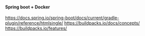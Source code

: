 #### Spring boot + Docker

https://docs.spring.io/spring-boot/docs/current/gradle-plugin/reference/htmlsingle/
https://buildpacks.io/docs/concepts/
https://buildpacks.io/features/
